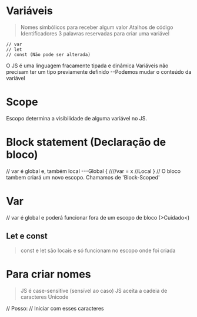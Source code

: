 # Variáveis

> Nomes simbólicos para receber algum valor
> Atalhos de código
> Identificadores
> 3 palavras reservadas para criar uma variável

    // var
    // let
    // const (Não pode ser alterada)

O JS é uma linguagem fracamente tipada e dinâmica
Variáveis não precisam ter um tipo previamente definido
--Podemos mudar o conteúdo da variável

# Scope

Escopo determina a visibilidade de alguma variável no JS.

# Block statement (Declaração de bloco)

// var é global e, também local
---Global
{
////var = x //Local
}
// O bloco tambem criará um novo escopo. Chamamos de 'Block-Scoped'

# Var

// var é global e poderá funcionar fora de um escopo de bloco (>Cuidado<)

## Let e const

> const e let são locais e só funcionam no escopo onde foi criada

# Para criar nomes

> JS é case-sensitive (sensível ao caso)
> JS aceita a cadeia de caracteres Unicode

// Posso:
// Iniciar com esses caracteres
